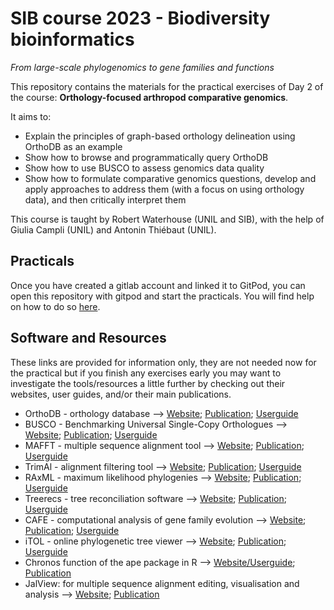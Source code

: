 # SIB course 2023 - Biodiversity bioinformatics

_From large-scale phylogenomics to gene families and functions_

This repository contains the materials for the practical exercises of Day 2 of the course: **Orthology-focused arthropod comparative genomics**.

It aims to:
- Explain the principles of graph-based orthology delineation using OrthoDB as an example
- Show how to browse and programmatically query OrthoDB
- Show how to use BUSCO to assess genomics data quality
- Show how to formulate comparative genomics questions, develop and apply approaches to address them (with a focus on using orthology data), and then critically interpret them

This course is taught by Robert Waterhouse (UNIL and SIB), with the help of Giulia Campli (UNIL) and Antonin Thiébaut (UNIL).


## Practicals

Once you have created a gitlab account and linked it to GitPod, you can open this repository with gitpod and start the practicals. You will find help on how to do so [here](https://www.gitpod.io/docs/introduction/getting-started#step-1-your-first-workspace).


## Software and Resources

These links are provided for information only, they are not needed now for the practical but if you finish any exercises early you may want to investigate the tools/resources a little further by checking out their websites, user guides, and/or their main publications.

- OrthoDB - orthology database --> 
[Website](https://www.orthodb.org/); [Publication](https://academic.oup.com/nar/article/49/D1/D389/5983625); [Userguide](https://www.ezlab.org/orthodb_userguide.html)
- BUSCO - Benchmarking Universal Single-Copy Orthologues --> 
[Website](https://busco.ezlab.org/); [Publication](https://academic.oup.com/mbe/article/38/10/4647/6329644); [Userguide](https://busco.ezlab.org/busco_userguide.html)
- MAFFT - multiple sequence alignment tool --> 
[Website](https://mafft.cbrc.jp/alignment/software/); [Publication](https://academic.oup.com/mbe/article/30/4/772/1073398); [Userguide](https://mafft.cbrc.jp/alignment/software/manual/manual.html)
- TrimAl - alignment filtering tool --> 
[Website](http://trimal.cgenomics.org/trimal); [Publication](https://academic.oup.com/bioinformatics/article/25/15/1972/213148); [Userguide](http://trimal.cgenomics.org/use_of_the_command_line_trimal_v1.2)
- RAxML - maximum likelihood phylogenies --> 
[Website](https://cme.h-its.org/exelixis/web/software/raxml/); [Publication](https://academic.oup.com/bioinformatics/article/22/21/2688/251208); [Userguide](https://cme.h-its.org/exelixis/resource/download/NewManual.pdf)
- Treerecs - tree reconciliation software --> 
[Website](https://project.inria.fr/treerecs/); [Publication](https://project.inria.fr/treerecs/publications/); [Userguide](https://project.inria.fr/treerecs/treerecs-options/)
- CAFE - computational analysis of gene family evolution --> 
[Website](https://github.com/hahnlab/CAFE5); [Publication](https://academic.oup.com/bioinformatics/article/36/22-23/5516/6039105); [Userguide](https://github.com/hahnlab/CAFE5)
- iTOL - online phylogenetic tree viewer --> 
[Website](https://itol.embl.de/); [Publication](https://academic.oup.com/nar/article/49/W1/W293/6246398); [Userguide](https://itol.embl.de/help.cgi)
- Chronos function of the ape package in R --> 
[Website/Userguide](https://rdrr.io/cran/ape/man/chronos.html); [Publication](https://www.sciencedirect.com/science/article/pii/S1055790313000651)
- JalView: for multiple sequence alignment editing, visualisation and analysis --> 
[Website](https://www.jalview.org/); [Publication](https://academic.oup.com/bioinformatics/article/25/9/1189/203460)
